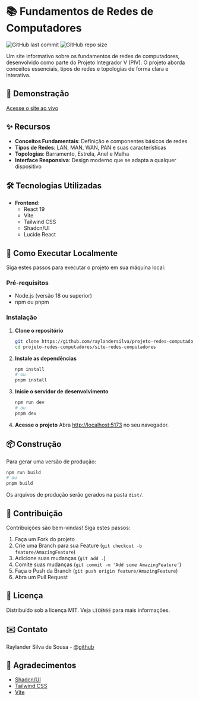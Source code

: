 # 📚 Fundamentos de Redes de Computadores

![GitHub last commit](https://img.shields.io/github/last-commit/raylandersilva/projeto-redes-computadores)
![GitHub repo size](https://img.shields.io/github/repo-size/raylandersilva/projeto-redes-computadores)

Um site informativo sobre os fundamentos de redes de computadores, desenvolvido como parte do Projeto Integrador V (PIV). O projeto aborda conceitos essenciais, tipos de redes e topologias de forma clara e interativa.

## 🚀 Demonstração

[Acesse o site ao vivo](https://raylandersilva.github.io/projeto-redes-computadores)

## ✨ Recursos

- **Conceitos Fundamentais**: Definição e componentes básicos de redes
- **Tipos de Redes**: LAN, MAN, WAN, PAN e suas características
- **Topologias**: Barramento, Estrela, Anel e Malha
- **Interface Responsiva**: Design moderno que se adapta a qualquer dispositivo

## 🛠️ Tecnologias Utilizadas

- **Frontend**:
  - React 19
  - Vite
  - Tailwind CSS
  - Shadcn/UI
  - Lucide React

## 🚀 Como Executar Localmente

Siga estes passos para executar o projeto em sua máquina local:

### Pré-requisitos

- Node.js (versão 18 ou superior)
- npm ou pnpm

### Instalação

1. **Clone o repositório**
   ```bash
   git clone https://github.com/raylandersilva/projeto-redes-computadores.git
   cd projeto-redes-computadores/site-redes-computadores
   ```

2. **Instale as dependências**
   ```bash
   npm install
   # ou
   pnpm install
   ```

3. **Inicie o servidor de desenvolvimento**
   ```bash
   npm run dev
   # ou
   pnpm dev
   ```

4. **Acesse o projeto**
   Abra [http://localhost:5173](http://localhost:5173) no seu navegador.

## 📦 Construção

Para gerar uma versão de produção:

```bash
npm run build
# ou
pnpm build
```

Os arquivos de produção serão gerados na pasta `dist/`.

## 🤝 Contribuição

Contribuições são bem-vindas! Siga estes passos:

1. Faça um Fork do projeto
2. Crie uma Branch para sua Feature (`git checkout -b feature/AmazingFeature`)
3. Adicione suas mudanças (`git add .`)
4. Comite suas mudanças (`git commit -m 'Add some AmazingFeature'`)
5. Faça o Push da Branch (`git push origin feature/AmazingFeature`)
6. Abra um Pull Request

## 📄 Licença

Distribuído sob a licença MIT. Veja `LICENSE` para mais informações.

## ✉️ Contato

Raylander Silva de Sousa - [@github](https://github.com/raylandersilva)

## 🙏 Agradecimentos

- [Shadcn/UI](https://ui.shadcn.com/)
- [Tailwind CSS](https://tailwindcss.com/)
- [Vite](https://vitejs.dev/)
